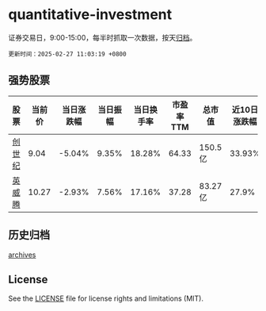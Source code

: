 # quantitative-investment

证券交易日，9:00-15:00，每半时抓取一次数据，按天[归档](archives)。

`更新时间：2025-02-27 11:03:19 +0800`

## 强势股票

|股票|当前价|当日涨跌幅|当日振幅|当日换手率|市盈率TTM|总市值|近10日涨跌幅|
|----|----|----|----|----|----|----|----|
|[创世纪](https://xueqiu.com/S/SZ300083)|9.04|-5.04%|9.35%|18.28%|64.33|150.5亿|33.93%|
|[英威腾](https://xueqiu.com/S/SZ002334)|10.27|-2.93%|7.56%|17.16%|37.28|83.27亿|27.9%|

## 历史归档

[archives](archives)

## License

See the [LICENSE](LICENSE) file for license rights and limitations (MIT).